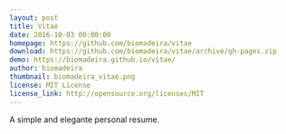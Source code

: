 ```yaml
---
layout: post
title: Vitae
date: 2016-10-03 00:00:00
homepage: https://github.com/biomadeira/vitae
download: https://github.com/biomadeira/vitae/archive/gh-pages.zip
demo: https://biomadeira.github.io/vitae/
author: biomadeira
thumbnail: biomadeira_vitae.png
license: MIT License
license_link: http://opensource.org/licenses/MIT
---
```


A simple and elegante personal resume.
